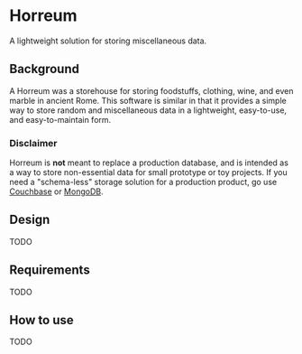 # Horreum

A lightweight solution for storing miscellaneous data.

## Background

A Horreum was a storehouse for storing foodstuffs, clothing, wine, and even marble in ancient Rome. This software is similar in that it provides a simple way to store random and miscellaneous data in a lightweight, easy-to-use, and easy-to-maintain form.

### Disclaimer

Horreum is **not** meant to replace a production database, and is intended as a way to store non-essential data for small prototype or toy projects. If you need a "schema-less" storage solution for a production product, go use [Couchbase](https://www.couchbase.com/) or [MongoDB](https://www.mongodb.com/).

## Design

TODO

## Requirements

TODO

## How to use

TODO
